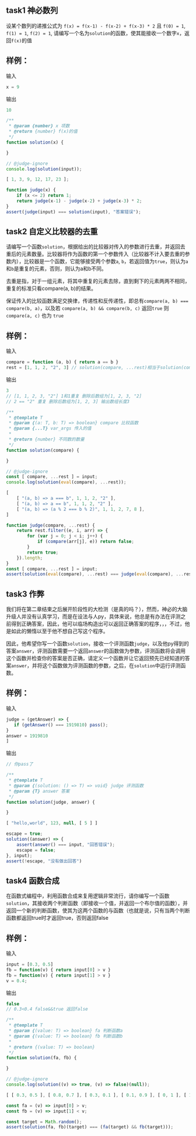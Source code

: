 ## task1 神必数列

设某个数列的递推公式为 `f(x) = f(x-1) - f(x-2) + f(x-3) * 2` 且 `f(0) = 1`, `f(1) = 1`, `f(2) = 1`, 请编写一个名为`solution`的函数，使其能接收一个数字`x`，返回`f(x)`的值

## 样例：

输入
```js
x = 9
```

输出
```js
10
```

```js init
/**
 * @param {number} x 项数
 * @return {number} f(x)的值
 */
function solution(x) {

}

// @judge-ignore
console.log(solution(input));
```

```js input
[ 1, 3, 9, 12, 17, 23 ];
```

```js judger
function judge(x) {
    if (x <= 2) return 1;
    return judge(x-1) - judge(x-2) + judge(x-3) * 2;
}
assert(judge(input) === solution(input), "答案错误");
```

## task2 自定义比较器的去重

请编写一个函数`solution`，根据给出的比较器对传入的参数进行去重，并返回去重后的元素数量。比较器将作为函数的第一个参数传入（比较器不计入要去重的参数内），比较器是一个函数，它能够接受两个参数`a`, `b`，若返回值为`true`，则认为`a`和`b`是重复的元素，否则，则认为a和b不同。

去重是指，对于一组元素，将其中重复的元素去除，直到剩下的元素两两不相同，重复的标准只看compare(a, b)的结果。

保证传入的比较函数满足交换律，传递性和反传递性，即总有`compare(a, b) === compare(b, a)`，以及若 `compare(a, b) && compare(b, c)` 返回`true` 则 `compare(a, c)` 也为 `true`

## 样例：

输入
```js
compare = function (a, b) { return a == b }
rest = [1, 1, 2, "2", 3] // solution(compare, ...rest)相当于solution(compare, 1, 1, 2, "2", 3)
```

输出
```js
3
// [1, 1, 2, 3, "2"] 1和1重复 删除后数组为[1, 2, 3, "2]
// 2 == "2" 重复 删除后数组为[1, 2, 3] 输出数组长度3
```

```js init
/**
 * @template T
 * @param {(a: T, b: T) => boolean} compare 比较函数
 * @param {...T} var_args 传入的值
 *
 * @return {number} 不同数的数量
 */
function solution(compare) {

}

// @judge-ignore
const [ compare, ...rest ] = input;
console.log(solution(eval(compare), ...rest));
```

```js input
[
    [ "(a, b) => a === b", 1, 1, 2, "2" ],
    [ "(a, b) => a == b", 1, 1, 2, "2" ],
    [ "(a, b) => (a % 2 === b % 2)", 1, 1, 2, 7, 8 ],
]
```

```js judger
function judge(compare, ...rest) {
    return rest.filter((e, i, arr) => {
        for (var j = 0; j < i; j++) {
            if (compare(arr[j], e)) return false;
        }
        return true;
    }).length;
}
const [ compare, ...rest ] = input;
assert(solution(eval(compare), ...rest) === judge(eval(compare), ...rest));
```

## task3 作弊

我们将在第二章结束之后展开阶段性的大检测（是真的吗？），然而，神必的大脑升级人并没有认真学习，而是在设法与人py，具体来说，他总是有办法在评测之前得到正确答案，因此，他可以临场构造出可以返回正确答案的程序，，，不过，他是如此的懒惰以至于他不想自己写这个程序。

因此，他希望你写一个函数`solution`，接收一个评测函数`judge`，以及他py得到的答案`answer`，评测函数需要一个返回`answer`的函数做为参数，评测函数将会调用这个函数并检查你的答案是否正确，请定义一个函数并让它返回预先已经知道的答案`answer`，并将这个函数做为评测函数的参数，之后，在`solution`中运行评测函数。

## 样例：

输入
```js
judge = (getAnswer) => {
   if (getAnswer() === 1919810) pass();
}
answer = 1919810
]
```

输出
```js
// 你pass了
```

```js init
/**
 * @template T
 * @param {(solution: () => T) => void} judge 评测函数
 * @param {T} answer 答案
 */
function solution(judge, answer) {

}

```

```js input
[ "hello,world", 123, null, [ 5 ] ]
```

```js judger
escape = true;
solution((answer) => {
    assert(answer() === input, "回答错误");
    escape = false;
}, input);
assert(!escape, "没有做出回答")
```

## task4 函数合成

在函数式编程中，利用函数合成来复用逻辑非常流行，请你编写一个函数`solution`，其接收两个判断函数（即接收一个值，并返回一个布尔值的函数），并返回一个新的判断函数，使其为这两个函数的与函数（也就是说，只有当两个判断函数都返回true时才返回true，否则返回false

## 样例：

输入
```js
input = [0.3, 0.5]
fb = function(v) { return input[0] > v }
fb = function(v) { return input[1] > v }
v = 0.4;
```

输出
```js
false
// 0.3<0.4 false&&true 返回false
```

```js init
/**
 * @template T
 * @param {(value: T) => boolean} fa 判断函数a
 * @param {(value: T) => boolean} fb 判断函数b
 * 
 * @return {(value: T) => boolean}
 */
function solution(fa, fb) {

}

// @judge-ignore
console.log(solution((v) => true, (v) => false)(null));
```

```js input
[ [ 0.3, 0.5 ], [ 0.8, 0.7 ], [ 0.3, 0.1 ], [ 0.1, 0.9 ], [ 0, 1 ], [ 1, 1 ], [ 0.15, 0.35] ]
```

```js judger
const fa = (v) => input[0] > v; 
const fb = (v) => input[1] < v;

const target = Math.random();
assert(solution(fa, fb)(target) === (fa(target) && fb(target)));
```
